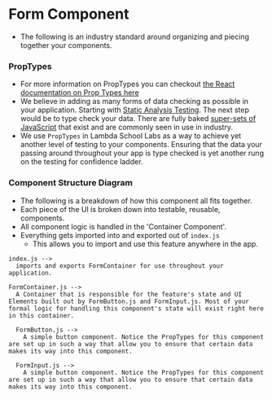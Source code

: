 # Form Component

- The following is an industry standard around organizing and piecing together your components.

### PropTypes

- For more information on PropTypes you can checkout [the React documentation on Prop Types here](https://reactjs.org/docs/typechecking-with-proptypes.html)
- We believe in adding as many forms of data checking as possible in your application. Starting with [Static Analysis Testing](https://kentcdodds.com/blog/eliminate-an-entire-category-of-bugs-with-a-few-simple-tools). The next step would be to type check your data. There are fully baked [super-sets of JavaScript](https://www.typescriptlang.org/) that exist and are commonly seen in use in industry.
- We use `PropTypes` in Lambda School Labs as a way to achieve yet another level of testing to your components. Ensuring that the data your passing around throughout your app is type checked is yet another rung on the testing for confidence ladder.

### Component Structure Diagram

- The following is a breakdown of how this component all fits together.
- Each piece of the UI is broken down into testable, reusable, components.
- All component logic is handled in the 'Container Component'.
- Everything gets imported into and exported out of `index.js`
    - This allows you to import and use this feature anywhere in the app.

```text
index.js -->
  imports and exports FormContainer for use throughout your application.

FormContainer.js -->
  A Container that is responsible for the feature's state and UI Elements built out by FormButton.js and FormInput.js. Most of your formal logic for handling this component's state will exist right here in this container.

  FormButton.js -->
    A simple button component. Notice the PropTypes for this component are set up in such a way that allow you to ensure that certain data makes its way into this component.

  FormInput.js -->
    A simple button component. Notice the PropTypes for this component are set up in such a way that allow you to ensure that certain data makes its way into this component.

```
